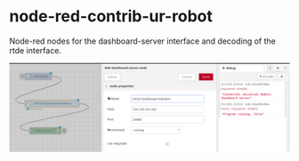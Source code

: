 # node-red-contrib-ur-robot
Node-red nodes for the dashboard-server interface and decoding of the rtde interface.

![alt text](https://github.com/hermajul/node-red-contrib-ur-robot/blob/master/img/node-red-dashboardserver-topic-disabled.png)
